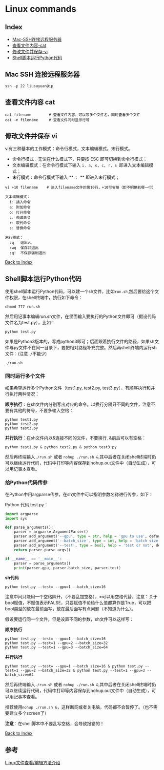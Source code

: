 # Linux commands

## Index

- [Mac-SSH连接远程服务器](#Mac-SSH-连接远程服务器)
- [查看文件内容-cat](#查看文件内容-cat)
- [修改文件并保存-vi](#修改文件并保存-vi)
- [Shell脚本运行Python代码](#Shell脚本运行Python代码)

## Mac SSH 连接远程服务器

`` ssh -p 22 liusuyuan@ip ``

## 查看文件内容 cat

```
cat filename        # 查看文件内容，可以写多个文件名，同时查看多个文件
cat -n filename     # 查看文件同时显示行号
```

## 修改文件并保存 vi

vi有三种基本的工作模式：命令行模式，文本编辑模式，末行模式。

- 命令行模式：无论在什么模式下，只要按 ESC 即可切换到命令行模式；
- 文本编辑模式：在命令行模式下输入 ``i, a, o, c, r, s ``即进入文本编辑模式；
- 末行模式：命令行模式下输入 ** ： ** 即进入末行模式；

```
vi +10 filename    # 进入filename文件的第10行，+10可省略（即不明确到哪一行）

文本编辑模式：
  i: 插入命令
  a: 附加命令  
  o: 打开命令
  c: 修改命令
  r: 取代命令
  s: 替换命令
  
末行模式：
  :q   退出vi
  :wq  保存并退出
  :q!  不保存强制退出
```

[Back to Index](#Index)


## Shell脚本运行Python代码

使用shell脚本运行Python代码，可以建一个sh文件，比如``run.sh``,然后要给这个文件权限，在shell终端中，执行如下命令：

```
chmod 777 run.sh
```

然后用记事本编辑run.sh文件，在里面输入要执行的Python文件即可（假设代码文件名为test.py），比如：

``` 
python test.py
```

如果是Python3版本的，写成python3即可；后面跟着执行文件的路径，如果sh文件与py文件不在同一目录下，要把相对路径补充完整。然后再shell终端内运行sh文件：(注意``./``不能少)

```
./run.sh
```

### 同时运行多个文件

如果希望运行多个Python文件（test1.py, test2.py, test3.py），有顺序执行和并行执行两种情况：

**顺序执行**：在sh文件内分别写出对应的命令，以换行分隔开不同的文件，注意不要有其他的符号，不要多输入空格：
``` 
python test1.py
python test2.py
python test3.py
```

**并行执行**：在sh文件内以&连接不同的文件，不要换行, &前后可以有空格：
```
python test1.py & python test2.py & python test3.py
```

然后再终端输入``./run.sh`` 或者 ``nohup ./run.sh &``,其中后者在关闭shell终端时仍可以继续运行代码，代码中打印等内容保存到nohup.out文件中（自动生成），可以用记事本查看。

### 给Python代码传参

在Python中用argparse传参，在sh文件中可以指明参数名称进行传参，如下：

Python 代码 test.py：
``` python
import argparse
import sys

def parse_arguments():
    parser = argparse.ArgumentParser()
    parser.add_argument('--gpu', type = str, help = 'gpu to use', default = '0')
    parser.add_argument('--batch_size', type = int, help = 'batch size', default = 32)
    parser.add_argument('--test', type = bool, help = 'test or not', default = True)
    return parser.parse_args()

if __name__ == '__main__':
    parser = parse_arguments()
    print(parser.gpu, parser.batch_size, parser.test)
```

**sh代码**
```
python test.py --test= --gpu=1 --batch_size=16
```

注意中间只能用一个空格隔开，（不要乱加空格），=可以用空格代替，注意：关于bool赋值，不赋值表示FALSE，只要赋值不论给什么值都算作是True，可以把bool类型的放在最前面写，放在最后面写有点问题（不知道为什么）。

假设要运行同一个文件，但是设置不同的参数，sh文件可以这样写：

**顺序执行**
```
python test.py --test= --gpu=1 --batch_size=16
python test.py --test=1 --gpu=2 --batch_size=32
python test.py --test=1 --gpu=3 --batch_size=64
```

**并行执行**
```
python test.py --test= --gpu=1 --batch_size=16 & python test.py --test=1 --gpu=2 --batch_size=32 & python test.py --test=1 --gpu=3 --batch_size=64
```

然后再终端输入``./run.sh`` 或者 ``nohup ./run.sh &``,其中后者在关闭shell终端时仍可以继续运行代码，代码中打印等内容保存到nohup.out文件中（自动生成），可以用记事本查看。

推荐使用``nohup ./run.sh &``，这样断网或者关电脑，代码都不会暂停了。（也不需要建立多个screen了）

**注意**：在shell脚本中不要乱写空格，会导致报错的！

[Back to Index](#Index)

## 参考

[Linux文件查看/编辑方法介绍](https://www.centos.bz/2011/10/linux-file-view-edit/)
